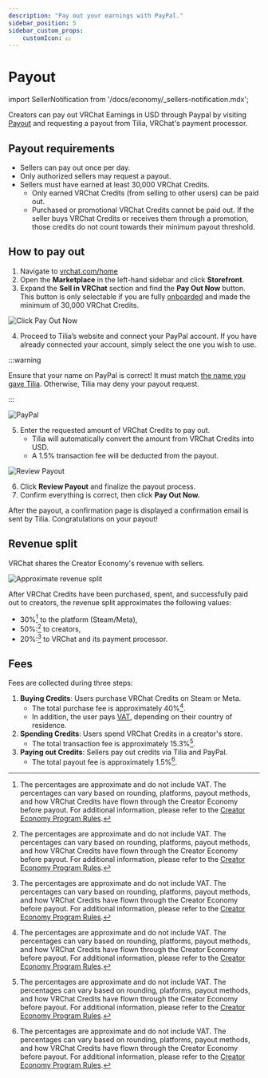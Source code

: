 ```yaml
---
description: "Pay out your earnings with PayPal."
sidebar_position: 5
sidebar_custom_props:
    customIcon: 💵
---
```


# Payout

import SellerNotification from '/docs/economy/_sellers-notification.mdx';

<SellerNotification/>

Creators can pay out VRChat Earnings in USD through Paypal by visiting [Payout](https://vrchat.com/home/marketplace/storefront/payout) and requesting a payout from Tilia, VRChat's payment processor.

## Payout requirements

- Sellers can pay out once per day.
- Only authorized sellers may request a payout.
- Sellers must have earned at least 30,000 VRChat Credits.
	- Only earned VRChat Credits (from selling to other users) can be paid out.
	- Purchased or promotional VRChat Credits cannot be paid out. If the seller buys VRChat Credits or receives them through a promotion, those credits do not count towards their minimum payout threshold.

## How to pay out

1. Navigate to [vrchat.com/home](https://vrchat.com/home)
2. Open the **Marketplace** in the left-hand sidebar and click **Storefront**.
3. Expand the **Sell in VRChat** section and find the **Pay Out Now** button. This button is only selectable if you are fully [onboarded](/economy/getting-started#seller-onboarding) and made the minimum of 30,000 VRChat Credits.

![Click Pay Out Now](/img/economy/TiliaPayout-ClickPayOutNow.png "See if paying out is available")

4. Proceed to Tilia’s website and connect your PayPal account. If you have already connected your account, simply select the one you wish to use.

:::warning

Ensure that your name on PayPal is correct! It must match [the name you gave Tilia](/economy/getting-started#step-3---verify-identity). Otherwise, Tilia may deny your payout request.

:::


![PayPal](/img/economy/TiliaPayout-Paypal.png "The Tilia page for connecting your PayPal.")


5. Enter the requested amount of VRChat Credits to pay out.
    - Tilia will automatically convert the amount from VRChat Credits into USD.
    - A 1.5% transaction fee will be deducted from the payout.

![Review Payout](/img/economy/TiliaPayout-ReviewPayout.png "Review and select your payout amount.")

6. Click **Review Payout** and finalize the payout process.
7. Confirm everything is correct, then click **Pay Out Now.**

After the payout, a confirmation page is displayed a confirmation email is sent by Tilia. Congratulations on your payout!

## Revenue split

VRChat shares the Creator Economy's revenue with sellers.

![Approximate revenue split](/img/economy/revenue-split-approximate.jpg "Approximate revenue split")

After VRChat Credits have been purchased, spent, and successfully paid out to creators, the revenue split approximates the following values:
- 30%[^1] to the platform (Steam/Meta),
- 50%:[^1] to creators,
- 20%:[^1] to VRChat and its payment processor.

## Fees

Fees are collected during three steps:
1. **Buying Credits**: Users purchase VRChat Credits on Steam or Meta.
	- The total purchase fee is approximately 40%[^1].
	- In addition, the user pays [VAT](https://en.wikipedia.org/wiki/Value-added_tax), depending on their country of residence.
1. **Spending Credits**: Users spend VRChat Credits in a creator's store.
	- The total transaction fee is approximately 15.3%[^1].
2. **Paying out Credits**: Sellers pay out credits via Tilia and PayPal.
	- The total payout fee is approximately 1.5%[^1].

[^1]: The percentages are approximate and do not include VAT. The percentages can vary based on rounding, platforms, payout methods, and how VRChat Credits have flown through the Creator Economy before payout. For additional information, please refer to the [Creator Economy Program Rules](https://hello.vrchat.com/legal/economy).

